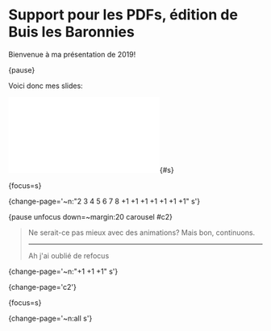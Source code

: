 # Support pour les PDFs, édition de Buis les Baronnies

Bienvenue à ma présentation de 2019!

{pause}

Voici donc mes slides:

![](seminaire.pdf){#s}

{focus=s}

{change-page='~n:"2 3 4 5 6 7 8 +1 +1 +1 +1 +1 +1 +1" s'}

{pause unfocus down=~margin:20 carousel #c2}
> Ne serait-ce pas mieux avec des animations? Mais bon, continuons.
>
> ---
>
> Ah j'ai oublié de refocus

{change-page='~n:"+1 +1 +1" s'}

{change-page='c2'}

{focus=s}

{change-page='~n:all s'}
